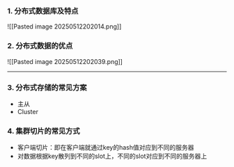 ### 1. 分布式数据库及特点
![[Pasted image 20250512202014.png]]
### 2. 分布式数据的优点
![[Pasted image 20250512202039.png]]

---
### 3. 分布式存储的常见方案
+ 主从
+ Cluster
### 4. 集群切片的常见方式
+ 客户端切片：即在客户端就通过key的hash值对应到不同的服务器
+ 对数据根据key散列到不同的slot上，不同的slot对应到不同的服务器上

